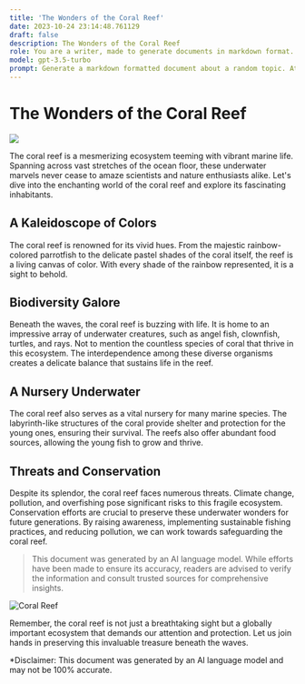 ```yaml
---
title: 'The Wonders of the Coral Reef'
date: 2023-10-24 23:14:48.761129
draft: false
description: The Wonders of the Coral Reef
role: You are a writer, made to generate documents in markdown format. It is very important that all of the documents you generate are in valid markdown format.
model: gpt-3.5-turbo
prompt: Generate a markdown formatted document about a random topic. At the bottom, include a disclaimer explaining that the document was generated by you. The first line of the document should be the title. Make sure that the entire document is in proper markdown format, using a mix of various tags to make the document visually appealing.
---
```


# The Wonders of the Coral Reef

![](https://images.unsplash.com/photo-1502974003307-d100f6bf5388)

The coral reef is a mesmerizing ecosystem teeming with vibrant marine life. Spanning across vast stretches of the ocean floor, these underwater marvels never cease to amaze scientists and nature enthusiasts alike. Let's dive into the enchanting world of the coral reef and explore its fascinating inhabitants.

## A Kaleidoscope of Colors

The coral reef is renowned for its vivid hues. From the majestic rainbow-colored parrotfish to the delicate pastel shades of the coral itself, the reef is a living canvas of color. With every shade of the rainbow represented, it is a sight to behold.

## Biodiversity Galore

Beneath the waves, the coral reef is buzzing with life. It is home to an impressive array of underwater creatures, such as angel fish, clownfish, turtles, and rays. Not to mention the countless species of coral that thrive in this ecosystem. The interdependence among these diverse organisms creates a delicate balance that sustains life in the reef.

## A Nursery Underwater

The coral reef also serves as a vital nursery for many marine species. The labyrinth-like structures of the coral provide shelter and protection for the young ones, ensuring their survival. The reefs also offer abundant food sources, allowing the young fish to grow and thrive.

## Threats and Conservation

Despite its splendor, the coral reef faces numerous threats. Climate change, pollution, and overfishing pose significant risks to this fragile ecosystem. Conservation efforts are crucial to preserve these underwater wonders for future generations. By raising awareness, implementing sustainable fishing practices, and reducing pollution, we can work towards safeguarding the coral reef.

> This document was generated by an AI language model. While efforts have been made to ensure its accuracy, readers are advised to verify the information and consult trusted sources for comprehensive insights.

![Coral Reef](https://images.unsplash.com/photo-1569415060625-6ac88a4187a5)

Remember, the coral reef is not just a breathtaking sight but a globally important ecosystem that demands our attention and protection. Let us join hands in preserving this invaluable treasure beneath the waves.

*Disclaimer: This document was generated by an AI language model and may not be 100% accurate.